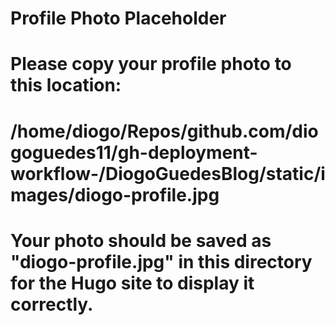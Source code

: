 # Profile Photo Placeholder
# 
# Please copy your profile photo to this location:
# /home/diogo/Repos/github.com/diogoguedes11/gh-deployment-workflow-/DiogoGuedesBlog/static/images/diogo-profile.jpg
#
# Your photo should be saved as "diogo-profile.jpg" in this directory for the Hugo site to display it correctly.

